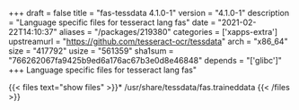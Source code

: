 +++
draft = false
title = "fas-tessdata 4.1.0-1"
version = "4.1.0-1"
description = "Language specific files for tesseract lang fas"
date = "2021-02-22T14:10:37"
aliases = "/packages/219380"
categories = ['xapps-extra']
upstreamurl = "https://github.com/tesseract-ocr/tessdata"
arch = "x86_64"
size = "417792"
usize = "561359"
sha1sum = "766262067fa9425b9ed6a176ac67b3e0d8e46848"
depends = "['glibc']"
+++
Language specific files for tesseract lang fas"

{{< files text="show files" >}}* /usr/share/tessdata/fas.traineddata
{{< /files >}}